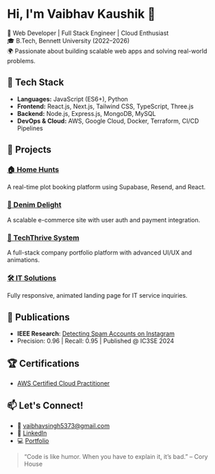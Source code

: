 # Hi, I'm Vaibhav Kaushik 👋

🚀 Web Developer | Full Stack Engineer | Cloud Enthusiast  
🎓 B.Tech, Bennett University (2022–2026)  
🌍 Passionate about building scalable web apps and solving real-world problems.

## 🔧 Tech Stack
- **Languages:** JavaScript (ES6+), Python
- **Frontend:** React.js, Next.js, Tailwind CSS, TypeScript, Three.js
- **Backend:** Node.js, Express.js, MongoDB, MySQL
- **DevOps & Cloud:** AWS, Google Cloud, Docker, Terraform, CI/CD Pipelines

## 🧩 Projects
### [🏠 Home Hunts](https://github.com/vibhu2208/home-hunts)
A real-time plot booking platform using Supabase, Resend, and React.

### [👖 Denim Delight](https://github.com/vibhu2208/denim-delight-hub)
A scalable e-commerce site with user auth and payment integration.

### [💼 TechThrive System](https://github.com/vibhu2208/thecthtrive)
A full-stack company portfolio platform with advanced UI/UX and animations.

### [🛠️ IT Solutions](https://github.com/vibhu2208/It-Solutions)
Fully responsive, animated landing page for IT service inquiries.

## 📰 Publications
- **IEEE Research**: [Detecting Spam Accounts on Instagram](https://ieeexplore.ieee.org/document/10593608)
- Precision: 0.96 | Recall: 0.95 | Published @ IC3SE 2024

## 🏆 Certifications
- [AWS Certified Cloud Practitioner](https://www.credly.com/badges/13529703-bce2-4593-8d4e-c046e60eda69/public_url)

## 📫 Let's Connect!
- 📧 [vaibhavsingh5373@gmail.com](mailto:vaibhavsingh5373@gmail.com)
- 💼 [LinkedIn](https://www.linkedin.com/in/vaibhav-kaushik-83a3a1245/)
- 💻 [Portfolio](https://techthrivesystem.com/)

> “Code is like humor. When you have to explain it, it’s bad.” – Cory House
